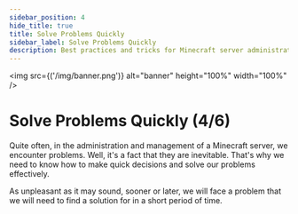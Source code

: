 ```yaml
---
sidebar_position: 4
hide_title: true
title: Solve Problems Quickly
sidebar_label: Solve Problems Quickly
description: Best practices and tricks for Minecraft server administration - Solve Problems Quickly
---
```


<img src={('/img/banner.png')} alt="banner" height="100%" width="100%" />

<div class="text--center">
<h1>Solve Problems Quickly (4/6)</h1>
</div>

Quite often, in the administration and management of a Minecraft server, we encounter problems. Well, it's a fact that they are
inevitable. That's why we need to know how to make quick decisions and solve our problems effectively.

As unpleasant as it may sound, sooner or later, we will face a problem that we will need to find a solution for in a short period of time.